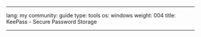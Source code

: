 

---

lang: my
community: guide
type: tools
os: windows
weight: 004
title: KeePass - Secure Password Storage

---

<stub>

